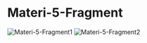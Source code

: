 # Materi-5-Fragment
![Materi-5-Fragment1](https://user-images.githubusercontent.com/62680911/109179369-65c68c80-77bc-11eb-8d5d-698a1a79b515.jpg)
![Materi-5-Fragment2](https://user-images.githubusercontent.com/62680911/109179375-66f7b980-77bc-11eb-8144-0d4c724f9d84.jpg)
